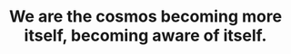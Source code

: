 ---
title: We are the cosmos becoming more itself, becoming aware of itself.
tags: nondual TMWT
star: true
thebigidea: true
order: 1
---